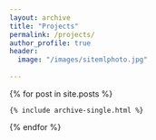 ```yaml
---
layout: archive
title: "Projects"
permalink: /projects/
author_profile: true
header:
  image: "/images/sitemlphoto.jpg"
  
---
```



{% for post in site.posts %}

    {% include archive-single.html %}

{% endfor %}
